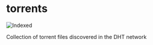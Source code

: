 torrents 
========
![Indexed](https://img.shields.io/badge/indexed-239504-blue)

Collection of torrent files discovered in the DHT network
